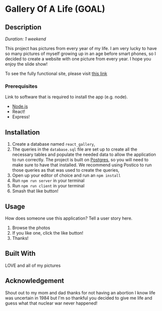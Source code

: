 # Gallery Of A Life (GOAL)

## Description

_Duration: 1 weekend_

This project has pictures from every year of my life. I am very lucky to have so many pictures of myself growing up in an age before smart phones, so I decided to create a website with one picture from every year. I hope you enjoy the slide show!

To see the fully functional site, please visit [this link](https://still-scrubland-81072.herokuapp.com/)

### Prerequisites

Link to software that is required to install the app (e.g. node).

- [Node.js](https://nodejs.org/en/)
- React!
- Express!

## Installation

1. Create a database named `react_gallery`,
2. The queries in the `database.sql` file are set up to create all the necessary tables and populate the needed data to allow the application to run correctly. The project is built on [Postgres](https://www.postgresql.org/download/), so you will need to make sure to have that installed. We recommend using Postico to run those queries as that was used to create the queries, 
3. Open up your editor of choice and run an `npm install`
4. Run `npm run server` in your terminal
5. Run `npm run client` in your terminal
6. Smash that like button!

## Usage
How does someone use this application? Tell a user story here.

1. Browse the photos
2. If you like one, click the like button!
3. Thanks!

## Built With

LOVE and all of my pictures

## Acknowledgement
Shout out to my mom and dad thanks for not having an abortion I know life was uncertain in 1984 but I'm so thankful you decided to give me life and guess what that nuclear war never happened!

